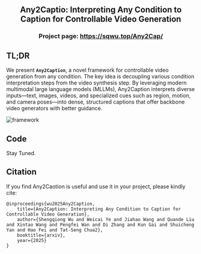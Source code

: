 


## <div align="center"> Any2Captio: Interpreting Any Condition to Caption for Controllable Video Generation </div>


### <div align="center"> Project page: https://sqwu.top/Any2Cap/ </div>


## TL;DR

We present **`Any2Caption`**, a novel framework for controllable video generation from any condition. The key idea is decoupling various condition interpretation steps from the video synthesis step. By leveraging modern multimodal large language models (MLLMs), Any2Caption interprets diverse inputs—text, images, videos, and specialized cues such as region, motion, and camera poses—into dense, structured captions that offer backbone video generators with better guidance.


 ![framework](./assets/intro.png)



## Code
Stay Tuned.




## Citation

If you find Any2Caotion is useful and use it in your project, please kindly cite:
```
@inproceedings{wu2025Any2Caption,
    title={Any2Caption: Interpreting Any Condition to Caption for Controllable Video Generation},
    author={Shengqiong Wu and Weicai Ye and Jiahao Wang and Quande Liu and Xintao Wang and Pengfei Wan and Di Zhang and Kun Gai and Shuicheng Yan and Hao Fei and Tat-Seng Chua2},
    booktitle={arxiv},
    year={2025}
}
```


